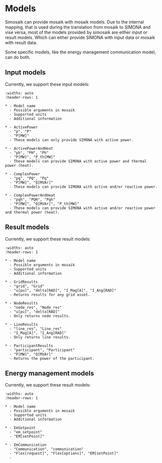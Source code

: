 # Models

Simosaik can provide mosaik with mosaik models. Due to the internal mapping, that is used during the translation from mosaik
to SIMONA and vise versa, most of the models provided by simosaik are either input or result models. Which can either 
provide SIMONA with input data or mosaik with result data.

Some specific models, like the energy management communication model, can do both.

## Input models

Currently, we support these input models:

```{list-table}
:widths: auto
:header-rows: 1

* - Model name
  - Possible arguments in mosaik
  - Supported units
  - Additional information

* - ActivePower
  - "p", "P"
  - "P[MW]"
  - These models can only provide SIMONA with active power.

* - ActivePowerAndHeat
  - "ph", "PH", "Ph"
  - "P[MW]", "P_th[MW]"
  - These models can provide SIMONA with active power and thermal power (heat).

* - ComplexPower
  - "pq", "PQ", "Pq"
  - "P[MW]", "Q[MVAr]"
  - These models can provide SIMONA with active and/or reactive power.

* - ComplexPowerAndHeat
  - "pqh", "PQH", "Pqh"
  - "P[MW]", "Q[MVAr]", "P_th[MW]"
  - These models can provide SIMONA with active and/or reactive power and thermal power (heat).
```

## Result models

Currently, we support these result models:

```{list-table}
:widths: auto
:header-rows: 1

* - Model name
  - Possible arguments in mosaik
  - Supported units
  - Additional information

* - GridResults
  - "grid", "Grid"
  - "u[pu]", "delta[RAD]", "I_Mag[A]", "I_Ang[RAD]"
  - Returns results for any grid asset.

* - NodeResults
  - "node_res", "Node_res"
  - "u[pu]", "delta[RAD]"
  - Only returns node results.

* - LineResults
  - "line_res", "Line_res"
  - "I_Mag[A]", "I_Ang[RAD]"
  - Only returns line results.

* - ParticipantResults
  - "participant", "Participant"
  - "P[MW]", "Q[MVAr]"
  - Returns the power of the participant.
```

## Energy management models

Currently, we support these result models:

```{list-table}
:widths: auto
:header-rows: 1

* - Model name
  - Possible arguments in mosaik
  - Supported units
  - Additional information

* - EmSetpoint
  - "em_setpoint"
  - "EM[setPoint]"

* - EmCommunication
  - "Communication", "communication"
  - "Flex[request]", "Flex[options]", "EM[setPoint]"
  - 
```
